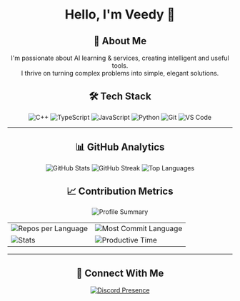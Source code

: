 <div align="center">

# Hello, I'm Veedy 👋

</div>
<div align="center">

## 🚀 About Me
I'm passionate about AI learning & services, creating intelligent and useful tools.  
I thrive on turning complex problems into simple, elegant solutions.

</div>

<div align="center">

## 🛠️ Tech Stack

![C++](https://img.shields.io/badge/C++-00599C?style=for-the-badge&logo=c%2B%2B&logoColor=white)
![TypeScript](https://img.shields.io/badge/TypeScript-3178C6?style=for-the-badge&logo=typescript&logoColor=white)
![JavaScript](https://img.shields.io/badge/JavaScript-F7DF1E?style=for-the-badge&logo=javascript&logoColor=black)
![Python](https://img.shields.io/badge/Python-3776AB?style=for-the-badge&logo=python&logoColor=white)
![Git](https://img.shields.io/badge/Git-F05032?style=for-the-badge&logo=git&logoColor=white)
![VS Code](https://img.shields.io/badge/VS_Code-007ACC?style=for-the-badge&logo=visual-studio-code&logoColor=white)

</div>

---

<div align="center">

## 📊 GitHub Analytics

<img src="https://github-readme-stats.vercel.app/api?username=veedy-dev&show_icons=true&theme=default&hide_border=true&include_all_commits=true&count_private=true&include_orgs=true" alt="GitHub Stats" />

<img src="https://github-readme-streak-stats.herokuapp.com/?user=veedy-dev&theme=default&hide_border=true" alt="GitHub Streak" />

<img src="https://github-readme-stats.vercel.app/api/top-langs/?username=veedy-dev&layout=compact&theme=default&hide_border=true&langs_count=12&count_private=true&include_all_commits=true&include_orgs=true" alt="Top Languages" />

## 📈 Contribution Metrics

<img src="https://github-profile-summary-cards.vercel.app/api/cards/profile-details?username=veedy-dev&theme=default" alt="Profile Summary" />

<table style="border: none;">
  <tr>
    <td style="border: none;">
      <img src="https://github-profile-summary-cards.vercel.app/api/cards/repos-per-language?username=veedy-dev&theme=default" alt="Repos per Language" />
    </td>
    <td style="border: none;">
      <img src="https://github-profile-summary-cards.vercel.app/api/cards/most-commit-language?username=veedy-dev&theme=default" alt="Most Commit Language" />
    </td>
  </tr>
  <tr>
    <td style="border: none;">
      <img src="https://github-profile-summary-cards.vercel.app/api/cards/stats?username=veedy-dev&theme=default" alt="Stats" />
    </td>
    <td style="border: none;">
      <img src="https://github-profile-summary-cards.vercel.app/api/cards/productive-time?username=veedy-dev&theme=default&utcOffset=8" alt="Productive Time" />
    </td>
  </tr>
</table>

</div>

---

<div align="center">

## 🤝 Connect With Me

<a href="https://discord.com/users/337585778140119041">
  <img src="https://lanyard.cnrad.dev/api/337585778140119041?theme=light&bg=ffffff&animated=false&hideDiscrim=true&borderRadius=30px" alt="Discord Presence" />
</a>

</div>
